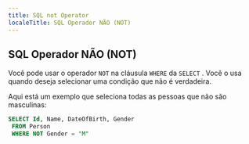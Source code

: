 ```yaml
---
title: SQL not Operator
localeTitle: SQL Operador NÃO (NOT)
---
```

## SQL Operador NÃO (NOT)

Você pode usar o operador `NOT` na cláusula `WHERE` da `SELECT` . Você o usa quando deseja selecionar uma condição que não é verdadeira.

Aqui está um exemplo que seleciona todas as pessoas que não são masculinas:

```sql
SELECT Id, Name, DateOfBirth, Gender 
 FROM Person 
 WHERE NOT Gender = "M" 

```
